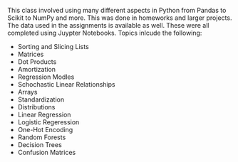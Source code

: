 This class involved using many different aspects in Python from Pandas to Scikit to NumPy and more. This was done in homeworks and larger projects. The data used in the assignments is available as well. These were all completed using Juypter Notebooks.
Topics inlcude the following:
- Sorting and Slicing Lists
- Matrices
- Dot Products
- Amortization
- Regression Modles
- Schochastic Linear Relationships
- Arrays
- Standardization
- Distributions
- Linear Regression
- Logistic Regeression
- One-Hot Encoding
- Random Forests
- Decision Trees
- Confusion Matrices
